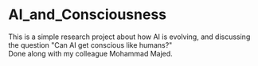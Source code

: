 # AI_and_Consciousness

This is a simple research project about how AI is evolving, and discussing the question "Can AI get conscious like humans?"
<br>
Done along with my colleague Mohammad Majed.

